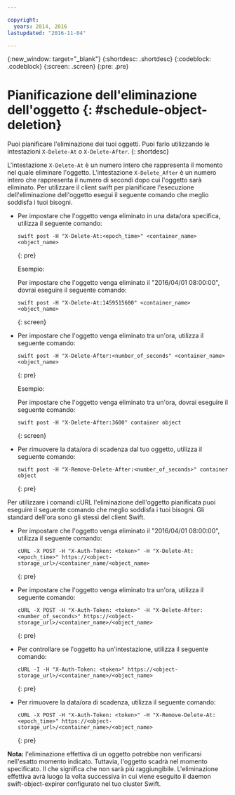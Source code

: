 ```yaml
---

copyright:
  years: 2014, 2016
lastupdated: "2016-11-04"

---
```

{:new_window: target="_blank"}
{:shortdesc: .shortdesc}
{:codeblock: .codeblock}
{:screen: .screen}
{:pre: .pre}


# Pianificazione dell'eliminazione dell'oggetto {: #schedule-object-deletion}


Puoi pianificare l'eliminazione dei tuoi oggetti. Puoi farlo utilizzando le intestazioni `X-Delete-At` o `X-Delete-After`.
{: shortdesc}

L'intestazione `X-Delete-At` è un numero intero che rappresenta il momento nel quale eliminare l'oggetto. L'intestazione `X-Delete_After` è un numero intero che rappresenta il numero di secondi dopo cui l'oggetto sarà eliminato. Per utilizzare il client swift per pianificare l'esecuzione dell'eliminazione dell'oggetto esegui il seguente comando che meglio soddisfa i tuoi bisogni.

* Per impostare che l'oggetto venga eliminato in una data/ora specifica, utilizza il seguente comando:

    ```
    swift post -H "X-Delete-At:<epoch_time>" <container_name> <object_name>
    ```
    {: pre}

    Esempio:

    Per impostare che l'oggetto venga eliminato il "2016/04/01 08:00:00", dovrai eseguire il seguente comando:

    ```
    swift post -H "X-Delete-At:1459515600" <container_name> <object_name>
    ```
    {: screen}
* Per impostare che l'oggetto venga eliminato tra un'ora, utilizza il seguente comando:

    ```
    swift post -H "X-Delete-After:<number_of_seconds" <container_name> <object_name>
    ```
    {: pre}

    Esempio:

    Per impostare che l'oggetto venga eliminato tra un'ora, dovrai eseguire il seguente comando:

    ```
    swift post -H "X-Delete-After:3600" container object
    ```
    {: screen}
* Per rimuovere la data/ora di scadenza dal tuo oggetto, utilizza il seguente comando:

    ```
    swift post -H "X-Remove-Delete-After:<number_of_seconds>" container object
    ```
    {: pre}

Per utilizzare i comandi cURL l'eliminazione dell'oggetto pianificata puoi eseguire il seguente comando che meglio soddisfa i tuoi bisogni. Gli standard dell'ora sono gli stessi del client Swift.

* Per impostare che l'oggetto venga eliminato il "2016/04/01 08:00:00", utilizza il seguente comando:

   ```
   cURL -X POST -H "X-Auth-Token: <token>" -H "X-Delete-At:<epoch_time>" https://<object-storage_url>/<container_name/<object_name>
    ```
    {: pre}

* Per impostare che l'oggetto venga eliminato tra un'ora, utilizza il seguente comando:

    ```
    cURL -X POST -H "X-Auth-Token: <token>" -H "X-Delete-After:<number_of_seconds>" https://<object-storage_url>/<container_name>/<object_name>
    ```
    {: pre}

* Per controllare se l'oggetto ha un'intestazione, utilizza il seguente comando:
    ```
    cURL -I -H "X-Auth-Token: <token>" https://<object-storage_url>/<container_name>/<object_name>
    ```
    {: pre}

* Per rimuovere la data/ora di scadenza, utilizza il seguente comando:

    ```
    cURL -X POST -H "X-Auth-Token: <token>" -H "X-Remove-Delete-At:<epoch_time>" https://<object-storage_url>/<container_name>/<object_name>
    ```
    {: pre}

**Nota:** l'eliminazione effettiva di un oggetto potrebbe non verificarsi nell'esatto momento indicato. Tuttavia, l'oggetto scadrà nel momento specificato. Il che significa che non sarà più raggiungibile. L'eliminazione effettiva avrà luogo la volta successiva in cui viene eseguito il daemon swift-object-expirer configurato nel tuo cluster Swift.
